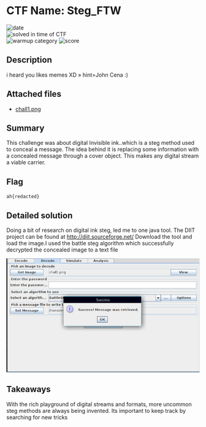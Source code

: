 # CTF Name: Steg_FTW

![date](https://img.shields.io/badge/date-10.11.2021-brightgreen.svg)  
![solved in time of CTF](https://img.shields.io/badge/solved-in%20time%20of%20CTF-brightgreen.svg)  
![warmup category](https://img.shields.io/badge/category-Steg-lightgrey.svg)
![score](https://img.shields.io/badge/score-75-blue.svg)

## Description
i heard you likes memes XD » hint=John Cena :)
## Attached files
- [chall1.png](../files/chall1.png)

## Summary
This challenge was about digital Invisible ink..which is a steg method used to conceal a message. The idea behind it is replacing some information with a concealed message through a cover object. This makes any digital stream a viable carrier.
## Flag
```
ah{redacted}
```

## Detailed solution
Doing a bit of research on digital ink steg, led me to one java tool. The DIIT project can be found at http://diit.sourceforge.net/ Download the tool and load the image.I used the battle steg algorithm which successfully decrypted the concealed image to a text file

![image info](../files/diit.png)

## Takeaways
With the rich playground of digital streams and formats, more uncommon steg methods are always being invented. Its important to keep track by searching for new tricks
